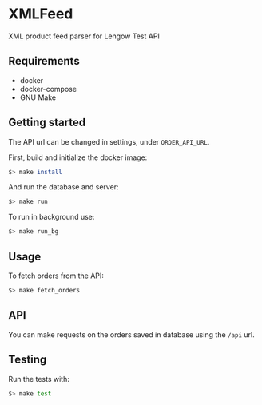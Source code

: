 # XMLFeed
XML product feed parser for Lengow Test API

## Requirements
 - docker
 - docker-compose
 - GNU Make

## Getting started
The API url can be changed in settings, under ```ORDER_API_URL```.

First, build and initialize the docker image:
```bash
$> make install
```

And run the database and server:
```bash
$> make run
```

To run in background use:
```bash
$> make run_bg
```

## Usage
To fetch orders from the API:
```bash
$> make fetch_orders
```

## API
You can make requests on the orders saved in database using the ```/api``` url.

## Testing
Run the tests with:
```bash
$> make test
```